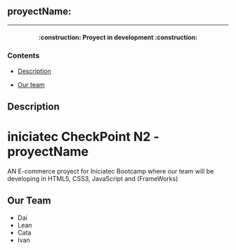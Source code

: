 ## proyectName:
<hr>

<h4 align="center">
:construction: Proyect in development :construction:
</h4>

### Contents 

- [Description](#description)

- [Our team](#our-team)


## Description
# iniciatec CheckPoint N2 - proyectName
AN E-commerce proyect for Iniciatec Bootcamp where our team will be developing in HTML5, CSS3, JavaScript and (FrameWorks)

## Our Team
- Dai
- Lean
- Cata
- Ivan
